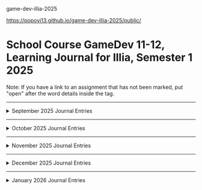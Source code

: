 game-dev-illia-2025



https://popovi13.github.io/game-dev-illia-2025/public/





# School Course GameDev 11-12, Learning Journal for Illia, Semester 1 2025


Note: If you have a link to an assignment that has not been marked, put "open" after the word details inside the tag.

---

<details><summary>September 2025 Journal Entries</summary>

---


---      

<details ><summary>Monday Sept 8th, 2025</summary>

### Title
1. learned names
1. set all i needed for this class
1. made a first kinda game

</details>

<details ><summary>Tuesday Sept 9th, 2025</summary>

### Title
1.
1.
1.

</details>

<details><summary>Wed Sept 10th, 2025</summary>

### Title
1.
1.
1.

</details>

<details><summary>Thursday Sept 11th, 2025</summary>

### Title
1.
1.
1.

</details>

<details><summary>Friday Sept 12th, 2025</summary>

### Title
1.
1.
1.

</details>

---     

<details ><summary>Monday Sept 15th, 2025</summary>

### Title
1. prepering for videoflac test 
1.did a vidoe flac test
1.

</details>

<details><summary>Tuesday Sept 16th, 2025</summary>

### Title
1.made a webpage
1.
1.

</details>

<details><summary>Wed Sept 17th, 2025</summary>

### Title
1.made a new simple game 
1.did some stuff with robot
1.

</details>

<details><summary>Thursday Sept 18th, 2025</summary>

### Title
1.did the webpage mister Elis give
1.did the names text
1.

</details>

<details><summary>Friday Sept 19th, 2025 School Goals ProD  No Classes</summary>

</details>

---   

<details ><summary>Monday Sept 22nd, 2025</summary>

### Title
1.
1.
1.

</details>

<details><summary>Tuesday Sept 23rd, 2025</summary>

### Title
1.
1.
1.

</details>

<details><summary>Wed Sept 24th, 2025</summary>

### Title
1.
1.
1.

</details>

<details><summary>Thursday Sept 25th, 2025</summary>

### Title
1.
1.
1.

</details>

<details><summary>Friday Sept 26th, 2025</summary>

### Title
1.tried to make a webpage by myslef 
1.
1.

</details>

---      

<details ><summary>Monday Sept 29th, 2025</summary>

### Title
1.
1.
1.

</details>



<details><summary>Tuesday Sept 30th, 2025. Truth and Reconciliation no classes</summary>


</details>

</details>  <!-- END of September -->

---

<details><summary>October 2025 Journal Entries</summary>

---

<details open><summary>Wednesday Oct 1st, 2025</summary>

### Title
1.
1.
1.

</details>

<details><summary>Thursday Oct 2nd, 2025</summary>

### Title
1.
1.
1.

</details>

<details><summary>Friday Oct 3rd, 2025</summary>

### Title
1.
1.
1.

</details>

---    

<details ><summary>Monday Oct 6th, 2025</summary>

### Title
1.
1.
1.

</details>

<details><summary>Tuesday Oct 7th, 2025</summary>

### Title
1.
1.
1.

</details>

<details><summary>Wednesday Oct 8th, 2025</summary>

### Title
1.
1.
1.

</details>

<details><summary>Thursday Oct 9th, 2025</summary>

### Title
1.
1.
1.

</details>

<details><summary>Friday Oct 10th, 2025</summary>

### Title
1.
1.
1.

</details>

---    

<details ><summary>Monday Oct 13th, 2025. Thanksgiving no classes</summary>


</details>

<details><summary>Tuesday Oct 14th, 2025</summary>

### Title
1.
1.
1.

</details>

<details><summary>Wednesday Oct 15th, 2025</summary>

### Title
1.
1.
1.

</details>

<details><summary>Thursday Oct 16th, 2025</summary>

### Title
1.
1.
1.

</details>

<details><summary>Friday Oct 17th, 2025</summary>

### Title
1.
1.
1.

</details>

---     

<details ><summary>Monday Oct 20th, 2025</summary>

### Title
1.
1.
1.

</details>

<details><summary>Tuesday Oct 21st, 2025</summary>

### Title
1.
1.
1.

</details>

<details><summary>Wednesday Oct 22nd, 2025</summary>

### Title
1.
1.
1.

</details>

<details><summary>Thursday Oct 23rd, 2025</summary>

### Title
1.
1.
1.

</details>

<details><summary>Friday Oct 24th, 2025 ProD no classes</summary>

### Title
1.
1.
1.

</details>

---     

<details ><summary>Monday Oct 27th, 2025</summary>

### Title
1.
1.
1.

</details>

<details><summary>Tuesday Oct 28th, 2025</summary>

### Title
1.
1.
1.

</details>

<details><summary>Wednesday Oct 29th, 2025</summary>

### Title
1.
1.
1.

</details>

<details><summary>Thursday Oct 30th, 2025</summary>

### Title
1.
1.
1.

</details>

<details><summary>Friday Oct 31st, 2025</summary>

### Title
1.
1.
1.

</details>

</details>   <!-- END of October -->



---



<details ><summary>November 2025 Journal Entries</summary>

---

---    

<details ><summary>Monday Nov 3rd, 2025</summary>

### Title
1.
1.
1.

</details>

<details><summary>Tuesday Nov 4th, 2025</summary>

### Title
1.
1.
1.

</details>

<details><summary>Wednesday Nov 5th, 2025</summary>

### Title
1.
1.
1.

</details>

<details><summary>Thursday Nov 6th, 2025</summary>

### Title
1.
1.
1.

</details>

<details><summary>Friday Nov 7th, 2025 half day </summary>

### Title
1.
1.
1.

</details>

---    

<details ><summary>Monday Nov 10th, 2025</summary>

### Title
1.
1.
1.

</details>

<details><summary>Tuesday Nov 11th, 2025 No Classes</summary>

### Title
1.
1.
1.

</details>

<details><summary>Wednesday Nov 12th, 2025</summary>

### Title
1.
1.
1.

</details>

<details><summary>Thursday Nov 13th, 2025</summary>

### Title
1.
1.
1.

</details>

<details><summary>Friday Nov 14th, 2025</summary>

### Title
1.
1.
1.

</details>

---     

<details ><summary>Monday Nov 17th, 2025</summary>

### Title
1.
1.
1.

</details>

<details><summary>Tuesday Nov 18th, 2025</summary>

### Title
1.
1.
1.

</details>

<details><summary>Wednesday Nov 19th, 2025</summary>

### Title
1.
1.
1.

</details>

<details><summary>Thursday Nov 20th, 2025</summary>

### Title
1.
1.
1.

</details>

<details><summary>Friday Nov 21st, 2025</summary>

### Title
1.
1.
1.

</details>

---    

<details ><summary>Monday Nov 24th, 2025</summary>

### Title
1.
1.
1.

</details>

<details><summary>Tuesday Nov 25th, 2025</summary>

### Title
1.
1.
1.

</details>

<details><summary>Wednesday Nov 26th, 2025</summary>

### Title
1.
1.
1.

</details>

<details><summary>Thursday Nov 27th, 2025</summary>

### Title
1.
1.
1.

</details>

<details><summary>Friday Nov 28th, 2025 No classes</summary>

### Title
1.
1.
1.

</details>

</details>   <!-- END of November -->







---




<details ><summary>December 2025 Journal Entries</summary>

---

---    

<details ><summary>Monday Dec 1st, 2025</summary>

### Title
1.
1.
1.

</details>

<details><summary>Tuesday Dec 2nd, 2025</summary>

### Title
1.
1.
1.

</details>

<details><summary>Wednesday Dec 3rd, 2025</summary>

### Title
1.
1.
1.

</details>

<details><summary>Thursday Dec 4th, 2025</summary>

### Title
1.
1.
1.

</details>

<details><summary>Friday Dec 5th, 2025</summary>

### Title
1.
1.
1.

</details>

---    

<details ><summary>Monday Dec 8th, 2025</summary>

### Title
1.
1.
1.

</details>

<details><summary>Tuesday Dec 9th, 2025</summary>

### Title
1.
1.
1.

</details>

<details><summary>Wednesday Dec 10th, 2025</summary>

### Title
1.
1.
1.

</details>

<details><summary>Thursday Dec 11th, 2025</summary>

### Title
1.
1.
1.

</details>

<details><summary>Friday Dec 12th, 2025</summary>

### Title
1.
1.
1.

</details>

---     

<details ><summary>Monday Dec 15th, 2025</summary>

### Title
1.
1.
1.

</details>

<details><summary>Tuesday Dec 16th, 2025</summary>

### Title
1.
1.
1.

</details>

<details><summary>Wednesday Dec 17th, 2025</summary>

### Title
1.
1.
1.

</details>

<details><summary>Thursday Dec 18th, 2025</summary>

### Title
1.
1.
1.

</details>

<details><summary>Friday Dec 19th, 2025 Last day for winter break</summary>

### Title
1.
1.
1.

</details>



</details><!-- END of December -->



---



<details ><summary>January 2026 Journal Entries</summary>

---



---     

<details ><summary>Monday Jan 5th, 2026 School opens</summary>

### Title
1.
1.
1.

</details>

<details><summary>Tuesday Jan 6th, 2026</summary>

### Title
1.
1.
1.

</details>

<details><summary>Wednesday Jan 7th, 2026</summary>

### Title
1.
1.
1.

</details>

<details><summary>Thursday Jan 8th, 2026</summary>

### Title
1.
1.
1.

</details>

<details><summary>Friday Jan 9th, 2026</summary>

### Title
1.
1.
1.

</details>

---     

<details ><summary>Monday Jan 12th, 2026</summary>

### Title
1.
1.
1.

</details>

<details><summary>Tuesday Jan 13th, 2026</summary>

### Title
1.
1.
1.

</details>

<details><summary>Wednesday Jan 14th, 2026</summary>

### Title
1.
1.
1.

</details>

<details><summary>Thursday Jan 15th, 2026</summary>

### Title
1.
1.
1.

</details>

<details><summary>Friday Jan 16th, 2026</summary>

### Title
1.
1.
1.

</details>

---    

<details ><summary>Monday Jan 19th, 2026</summary>

### Title
1.
1.
1.

</details>

<details><summary>Tuesday Jan 20th, 2026</summary>

### Title
1.
1.
1.

</details>

<details><summary>Wednesday Jan 21st, 2026</summary>

### Title
1.
1.
1.

</details>

<details><summary>Thursday Jan 22nd, 2026</summary>

### Title
1.
1.
1.

</details>

<details><summary>Friday Jan 23rd, 2026 Semesster turn around day no classes</summary>

### Title
1.
1.
1.

</details>

---    

<details ><summary>Monday Jan 26th, 2026</summary>

### Title
1.
1.
1.

</details>

<details><summary>Tuesday Jan 27th, 2026</summary>

### Title
1.
1.
1.

</details>

<details><summary>Wednesday Jan 28th, 2026</summary>

### Title
1.
1.
1.

</details>

<details><summary>Thursday Jan 29th, 2026</summary>

### Title
1.
1.
1.

</details>

<details><summary>Friday Jan 30th, 2026</summary>

### Title
1.
1.
1.

</details>

</details>   <!-- END of January -->
